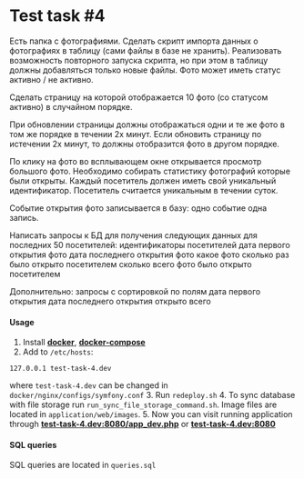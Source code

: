 # Test task #4

Есть папка с фотографиями.
Сделать скрипт импорта данных о фотографиях в таблицу (сами файлы в базе не хранить).
Реализовать возможность повторного запуска скрипта, но при этом в таблицу должны добавляться только новые файлы.
Фото может иметь статус активно / не активно.

Сделать страницу на которой отображается 10 фото (со статусом активно) в случайном порядке.

При обновлении страницы должны отображаться одни и те же фото в том же порядке в течении 2х минут.
Если обновить страницу по истечении 2х минут, то должны отобразится фото в другом порядке.

По клику на фото во всплывающем окне открывается просмотр большого фото.
Необходимо собирать статистику фотографий которые были открыты.
Каждый посетитель должен иметь свой уникальный идентификатор.
Посетитель считается уникальным в течении суток.

Событие открытия фото записывается в базу: одно событие одна запись.

Написать запросы к БД для получения следующих данных для последних 50 посетителей:
    идентификаторы посетителей
    дата первого открытия фото
    дата последнего открытия фото
    какое фото сколько раз было открыто посетителем
    сколько всего фото было открыто посетителем

Дополнительно: запросы с сортировкой по полям
    дата первого открытия 
    дата последнего открытия
    открыто всего

#### Usage

1. Install **[docker](https://docs.docker.com/engine/installation/linux/ubuntu/)**, **[docker-compose](https://docs.docker.com/compose/install/)**
2. Add to `/etc/hosts`:
```
127.0.0.1 test-task-4.dev
```
where `test-task-4.dev` can be changed in `docker/nginx/configs/symfony.conf`
3. Run `redeploy.sh`
4. To sync database with file storage run `run_sync_file_storage_command.sh`. Image files are located in `application/web/images`.
5. Now you can visit running application through **[test-task-4.dev:8080/app_dev.php](http://test-task-4.dev:8080/app_dev.php)** or **[test-task-4.dev:8080](http://test-task-4.dev:8080)**


#### SQL queries

SQL queries are located in `queries.sql`
